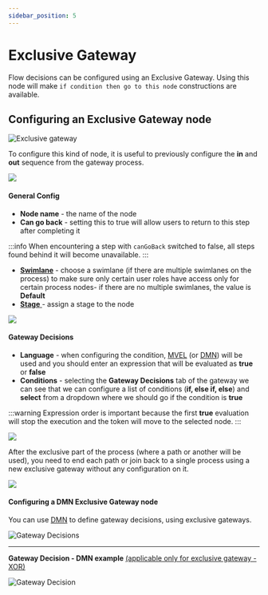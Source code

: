 ```yaml
---
sidebar_position: 5
---
```


# Exclusive Gateway

Flow decisions can be configured using an Exclusive Gateway. Using this node will make `if condition then go to this node` constructions are available.

## Configuring an Exclusive Gateway node

![Exclusive gateway](https://s3.eu-west-1.amazonaws.com/docx.flowx.ai/2.14/gateway_exclusive.png#center)


To configure this kind of node, it is useful to previously configure the **in** and **out** sequence from the gateway process.

![](https://s3.eu-west-1.amazonaws.com/docx.flowx.ai/2.14/gateway_exclusive_diagram.png)

#### General Config

* **Node name** - the name of the node
* **Can go back** - setting this to true will allow users to return to this step after completing it

:::info
When encountering a step with `canGoBack` switched to false, all steps found behind it will become unavailable.
:::

* [**Swimlane**](../../platform-deep-dive/user-roles-management/swimlanes.md) - choose a swimlane (if there are multiple swimlanes on the process) to make sure only certain user roles have access only for certain process nodes- if there are no multiple swimlanes, the value is **Default**
* [**Stage** ](../../platform-deep-dive/plugins/custom-plugins/task-management/using-stages.md)- assign a stage to the node

![](https://s3.eu-west-1.amazonaws.com/docx.flowx.ai/2.14/gateway_exclusive_stages.png)

#### Gateway Decisions

* **Language** - when configuring the condition, [MVEL](/docs/platform-overview/frameworks-and-standards/business-process-industry-standards/intro-to-mvel.md) (or [DMN](#configuring-a-dmn-exclusive-gateway-node)) will be used and you should enter an expression that will be evaluated as **true** or **false**
* **Conditions** - selecting the **Gateway Decisions** tab of the gateway we can see that we can configure a list of conditions (**if, else if, else**) and **select** from a dropdown where we should go if the condition is **true**

:::warning
Expression order is important because the first **true** evaluation will stop the execution and the token will move to the selected node.&#x20;
:::

![](https://s3.eu-west-1.amazonaws.com/docx.flowx.ai/2.14/gateway_exclusive_conditions.png)

After the exclusive part of the process (where a path or another will be used), you need to end each path or join back to a single process using a new exclusive gateway without any configuration on it.

![](https://s3.eu-west-1.amazonaws.com/docx.flowx.ai/2.14/exclusive_gateway_configuration.png)

#### Configuring a DMN Exclusive Gateway node

You can use [DMN](/docs/platform-overview/frameworks-and-standards/business-process-industry-standards/intro-to-dmn.md) to define gateway decisions, using exclusive gateways.

![Gateway Decisions](https://s3.eu-west-1.amazonaws.com/docx.flowx.ai/2.14/exclusive_gateway_DMN.gif)

****

**Gateway Decision - DMN example** [(applicable only for exclusive gateway - XOR)](exclusive-gateway-node.md)

![Gateway Decision](https://s3.eu-west-1.amazonaws.com/docx.flowx.ai/2.14/exclusive_gateway_decision.png)